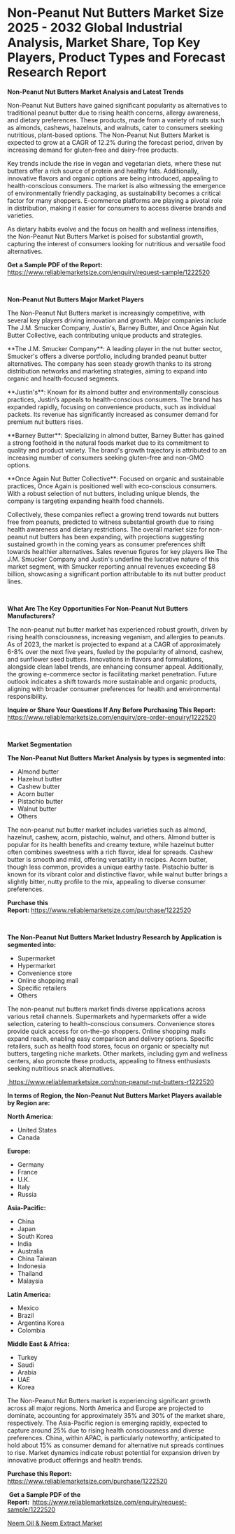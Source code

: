 <p><h1>Non-Peanut Nut Butters Market Size 2025 - 2032 Global Industrial Analysis, Market Share, Top Key Players, Product Types and Forecast Research Report</h1></p><p><strong>Non-Peanut Nut Butters Market Analysis and Latest Trends</strong></p>
<p><p>Non-Peanut Nut Butters have gained significant popularity as alternatives to traditional peanut butter due to rising health concerns, allergy awareness, and dietary preferences. These products, made from a variety of nuts such as almonds, cashews, hazelnuts, and walnuts, cater to consumers seeking nutritious, plant-based options. The Non-Peanut Nut Butters Market is expected to grow at a CAGR of 12.2% during the forecast period, driven by increasing demand for gluten-free and dairy-free products.</p><p>Key trends include the rise in vegan and vegetarian diets, where these nut butters offer a rich source of protein and healthy fats. Additionally, innovative flavors and organic options are being introduced, appealing to health-conscious consumers. The market is also witnessing the emergence of environmentally friendly packaging, as sustainability becomes a critical factor for many shoppers. E-commerce platforms are playing a pivotal role in distribution, making it easier for consumers to access diverse brands and varieties.</p><p>As dietary habits evolve and the focus on health and wellness intensifies, the Non-Peanut Nut Butters Market is poised for substantial growth, capturing the interest of consumers looking for nutritious and versatile food alternatives.</p></p>
<p><strong>Get a Sample PDF of the Report:&nbsp;</strong> <a href="https://www.reliablemarketsize.com/enquiry/request-sample/1222520?utm_campaign=2212&utm_medium=2&utm_source=Github&utm_content=ia&utm_term=15022025&utm_id=non-peanut-nut-butters">https://www.reliablemarketsize.com/enquiry/request-sample/1222520</a></p>
<p>&nbsp;</p>
<p><strong>Non-Peanut Nut Butters Major Market Players</strong></p>
<p><p>The Non-Peanut Nut Butters market is increasingly competitive, with several key players driving innovation and growth. Major companies include The J.M. Smucker Company, Justin's, Barney Butter, and Once Again Nut Butter Collective, each contributing unique products and strategies.</p><p>**The J.M. Smucker Company**: A leading player in the nut butter sector, Smucker's offers a diverse portfolio, including branded peanut butter alternatives. The company has seen steady growth thanks to its strong distribution networks and marketing strategies, aiming to expand into organic and health-focused segments.</p><p>**Justin's**: Known for its almond butter and environmentally conscious practices, Justin’s appeals to health-conscious consumers. The brand has expanded rapidly, focusing on convenience products, such as individual packets. Its revenue has significantly increased as consumer demand for premium nut butters rises.</p><p>**Barney Butter**: Specializing in almond butter, Barney Butter has gained a strong foothold in the natural foods market due to its commitment to quality and product variety. The brand's growth trajectory is attributed to an increasing number of consumers seeking gluten-free and non-GMO options.</p><p>**Once Again Nut Butter Collective**: Focused on organic and sustainable practices, Once Again is positioned well with eco-conscious consumers. With a robust selection of nut butters, including unique blends, the company is targeting expanding health food channels.</p><p>Collectively, these companies reflect a growing trend towards nut butters free from peanuts, predicted to witness substantial growth due to rising health awareness and dietary restrictions. The overall market size for non-peanut nut butters has been expanding, with projections suggesting sustained growth in the coming years as consumer preferences shift towards healthier alternatives. Sales revenue figures for key players like The J.M. Smucker Company and Justin's underline the lucrative nature of this market segment, with Smucker reporting annual revenues exceeding $8 billion, showcasing a significant portion attributable to its nut butter product lines.</p></p>
<p>&nbsp;</p>
<p><strong>What Are The Key Opportunities For Non-Peanut Nut Butters Manufacturers?</strong></p>
<p><p>The non-peanut nut butter market has experienced robust growth, driven by rising health consciousness, increasing veganism, and allergies to peanuts. As of 2023, the market is projected to expand at a CAGR of approximately 6-8% over the next five years, fueled by the popularity of almond, cashew, and sunflower seed butters. Innovations in flavors and formulations, alongside clean label trends, are enhancing consumer appeal. Additionally, the growing e-commerce sector is facilitating market penetration. Future outlook indicates a shift towards more sustainable and organic products, aligning with broader consumer preferences for health and environmental responsibility.</p></p>
<p><strong>Inquire or Share Your Questions If Any Before Purchasing This Report:</strong> <a href="https://www.reliablemarketsize.com/enquiry/pre-order-enquiry/1222520?utm_campaign=2212&utm_medium=2&utm_source=Github&utm_content=ia&utm_term=15022025&utm_id=non-peanut-nut-butters">https://www.reliablemarketsize.com/enquiry/pre-order-enquiry/1222520</a></p>
<p>&nbsp;</p>
<p><strong>Market Segmentation</strong></p>
<p><strong>The Non-Peanut Nut Butters Market Analysis by types is segmented into:</strong></p>
<p><ul><li>Almond butter</li><li>Hazelnut butter</li><li>Cashew butter</li><li>Acorn butter</li><li>Pistachio butter</li><li>Walnut butter</li><li>Others</li></ul></p>
<p><p>The non-peanut nut butter market includes varieties such as almond, hazelnut, cashew, acorn, pistachio, walnut, and others. Almond butter is popular for its health benefits and creamy texture, while hazelnut butter often combines sweetness with a rich flavor, ideal for spreads. Cashew butter is smooth and mild, offering versatility in recipes. Acorn butter, though less common, provides a unique earthy taste. Pistachio butter is known for its vibrant color and distinctive flavor, while walnut butter brings a slightly bitter, nutty profile to the mix, appealing to diverse consumer preferences.</p></p>
<p><strong>Purchase this Report:&nbsp;</strong><a href="https://www.reliablemarketsize.com/purchase/1222520?utm_campaign=2212&utm_medium=2&utm_source=Github&utm_content=ia&utm_term=15022025&utm_id=non-peanut-nut-butters">https://www.reliablemarketsize.com/purchase/1222520</a></p>
<p>&nbsp;</p>
<p><strong>The Non-Peanut Nut Butters Market Industry Research by Application is segmented into:</strong></p>
<p><ul><li>Supermarket</li><li>Hypermarket</li><li>Convenience store</li><li>Online shopping mall</li><li>Specific retailers</li><li>Others</li></ul></p>
<p><p>The non-peanut nut butters market finds diverse applications across various retail channels. Supermarkets and hypermarkets offer a wide selection, catering to health-conscious consumers. Convenience stores provide quick access for on-the-go shoppers. Online shopping malls expand reach, enabling easy comparison and delivery options. Specific retailers, such as health food stores, focus on organic or specialty nut butters, targeting niche markets. Other markets, including gym and wellness centers, also promote these products, appealing to fitness enthusiasts seeking nutritious snack alternatives.</p></p>
<p><a href="https://www.reliablemarketsize.com/non-peanut-nut-butters-r1222520?utm_campaign=2212&utm_medium=2&utm_source=Github&utm_content=ia&utm_term=15022025&utm_id=non-peanut-nut-butters">&nbsp;https://www.reliablemarketsize.com/non-peanut-nut-butters-r1222520</a></p>
<p><strong>In terms of Region, the Non-Peanut Nut Butters Market Players available by Region are:</strong></p>
<p>
    <p> <strong> North America: </strong>
        <ul>
            <li>United States</li>
            <li>Canada</li>
        </ul>
        </p> 
    <p> <strong> Europe: </strong>
        <ul>
            <li>Germany</li>
            <li>France</li>
            <li>U.K.</li>
            <li>Italy</li>
            <li>Russia</li>
        </ul>
        </p> 
    <p> <strong> Asia-Pacific: </strong>
        <ul>
            <li>China</li>
            <li>Japan</li>
            <li>South Korea</li>
            <li>India</li>
            <li>Australia</li>
            <li>China Taiwan</li>
            <li>Indonesia</li>
            <li>Thailand</li>
            <li>Malaysia</li>
        </ul>
        </p> 
    <p> <strong> Latin America: </strong>
        <ul>
            <li>Mexico</li>
            <li>Brazil</li>
            <li>Argentina Korea</li>
            <li>Colombia</li>
        </ul>
        </p> 
    <p> <strong> Middle East & Africa: </strong>
        <ul>
            <li>Turkey</li>
            <li>Saudi</li>
            <li>Arabia</li>
            <li>UAE</li>
            <li>Korea</li>
        </ul>
    </p>
    </p>
<p><p>The Non-Peanut Nut Butters market is experiencing significant growth across all major regions. North America and Europe are projected to dominate, accounting for approximately 35% and 30% of the market share, respectively. The Asia-Pacific region is emerging rapidly, expected to capture around 25% due to rising health consciousness and diverse preferences. China, within APAC, is particularly noteworthy, anticipated to hold about 15% as consumer demand for alternative nut spreads continues to rise. Market dynamics indicate robust potential for expansion driven by innovative product offerings and health trends.</p></p>
<p><strong>Purchase this Report: </strong><a href="https://www.reliablemarketsize.com/purchase/1222520?utm_campaign=2212&utm_medium=2&utm_source=Github&utm_content=ia&utm_term=15022025&utm_id=non-peanut-nut-butters">https://www.reliablemarketsize.com/purchase/1222520</a></p>
<p>&nbsp;<strong>Get a Sample PDF of the Report:&nbsp;&nbsp;</strong><a href="https://www.reliablemarketsize.com/enquiry/request-sample/1222520?utm_campaign=2212&utm_medium=2&utm_source=Github&utm_content=ia&utm_term=15022025&utm_id=non-peanut-nut-butters">https://www.reliablemarketsize.com/enquiry/request-sample/1222520</a></p>
<p><strong></strong></p>
<p><p><a href="https://github.com/gullattedenna/Market-Research-Report-List-1/blob/main/neem-oil-neem-extract-market.md?utm_campaign=2212&utm_medium=2&utm_source=Github&utm_content=ia&utm_term=15022025&utm_id=non-peanut-nut-butters">Neem Oil & Neem Extract Market</a></p></p>